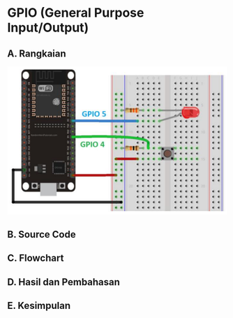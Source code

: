 # GPIO (General Purpose Input/Output)
## A. Rangkaian
![alt text](https://github.com/AisyahKusumastuti/Sistem-Embedded-fix/blob/main/job1/A.%20GPIO/Rangkaian%20GPIO.png?raw=true)
## B. Source Code
## C. Flowchart

## D. Hasil dan Pembahasan
## E. Kesimpulan

